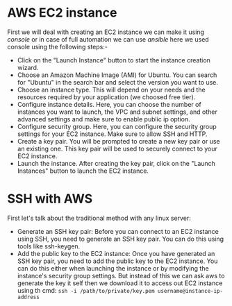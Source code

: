# AWS EC2 instance
First we will deal with creating an EC2 instance we can make it using *console* or in case of full automation we can use *ansible*
here we used console using the following steps:-
* Click on the "Launch Instance" button to start the instance creation wizard.
* Choose an Amazon Machine Image (AMI) for Ubuntu. You can search for "Ubuntu" in the search bar and select the version you want to use.
* Choose an instance type. This will depend on your needs and the resources required by your application (we choosed free tier).
* Configure instance details. Here, you can choose the number of instances you want to launch, the VPC and subnet settings, and other advanced settings and make sure to enable public ip option.
* Configure security group. Here, you can configure the security group settings for your EC2 instance. Make sure to allow SSH and HTTP.
* Create a key pair. You will be prompted to create a new key pair or use an existing one. This key pair will be used to securely connect to your EC2 instance.
* Launch the instance. After creating the key pair, click on the "Launch Instances" button to launch the EC2 instance.


# SSH with AWS
First let's talk about the traditional method with any linux server:
* Generate an SSH key pair: Before you can connect to an EC2 instance using SSH, you need to generate an SSH key pair. You can do this using tools like ssh-keygen.
* Add the public key to the EC2 instance: Once you have generated an SSH key pair, you need to add the public key to the EC2 instance. You can do this either when launching the instance or by modifying the instance's security group settings.
But instead of this we can ask aws to generate the key it self then we download it to access out EC2 instance using th cmd:
``` ssh -i /path/to/private/key.pem username@instance-ip-address ```
